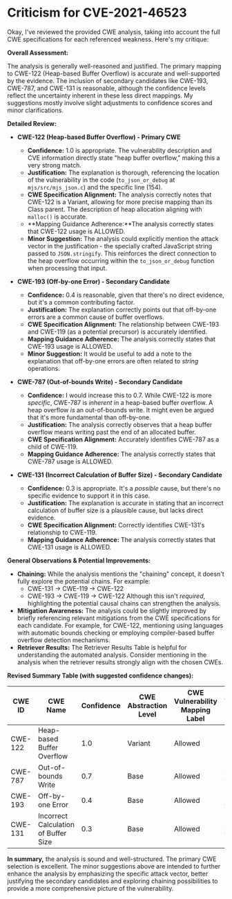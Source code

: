 # Criticism for CVE-2021-46523

Okay, I've reviewed the provided CWE analysis, taking into account the full CWE specifications for each referenced weakness. Here's my critique:

**Overall Assessment:**

The analysis is generally well-reasoned and justified. The primary mapping to CWE-122 (Heap-based Buffer Overflow) is accurate and well-supported by the evidence. The inclusion of secondary candidates like CWE-193, CWE-787, and CWE-131 is reasonable, although the confidence levels reflect the uncertainty inherent in these less direct mappings. My suggestions mostly involve slight adjustments to confidence scores and minor clarifications.

**Detailed Review:**

*   **CWE-122 (Heap-based Buffer Overflow) - Primary CWE**

    *   **Confidence:** 1.0 is appropriate. The vulnerability description and CVE information directly state "heap buffer overflow," making this a very strong match.
    *   **Justification:** The explanation is thorough, referencing the location of the vulnerability in the code (`to_json_or_debug` at `mjs/src/mjs_json.c`) and the specific line (154).
    *   **CWE Specification Alignment:** The analysis correctly notes that CWE-122 is a Variant, allowing for more precise mapping than its Class parent. The description of heap allocation aligning with `malloc()` is accurate.
    *   **Mapping Guidance Adherence:**The analysis correctly states that CWE-122 usage is ALLOWED.
    *   **Minor Suggestion:** The analysis could explicitly mention the attack vector in the justification - the specially crafted JavaScript string passed to `JSON.stringify`. This reinforces the direct connection to the heap overflow occurring within the `to_json_or_debug` function when processing that input.

*   **CWE-193 (Off-by-one Error) - Secondary Candidate**

    *   **Confidence:** 0.4 is reasonable, given that there's no direct evidence, but it's a common contributing factor.
    *   **Justification:** The explanation correctly points out that off-by-one errors are a common cause of buffer overflows.
    *   **CWE Specification Alignment:** The relationship between CWE-193 and CWE-119 (as a potential precursor) is accurately identified.
    *   **Mapping Guidance Adherence:** The analysis correctly states that CWE-193 usage is ALLOWED.
    *   **Minor Suggestion:** It would be useful to add a note to the explanation that off-by-one errors are often related to *string* operations.

*   **CWE-787 (Out-of-bounds Write) - Secondary Candidate**

    *   **Confidence:** I would increase this to 0.7.  While CWE-122 is more *specific*, CWE-787 is *inherent* in a heap-based buffer overflow. A heap overflow *is* an out-of-bounds write. It might even be argued that it's more fundamental than off-by-one.
    *   **Justification:** The analysis correctly observes that a heap buffer overflow means writing past the end of an allocated buffer.
    *   **CWE Specification Alignment:** Accurately identifies CWE-787 as a child of CWE-119.
    *   **Mapping Guidance Adherence:** The analysis correctly states that CWE-787 usage is ALLOWED.

*   **CWE-131 (Incorrect Calculation of Buffer Size) - Secondary Candidate**

    *   **Confidence:** 0.3 is appropriate.  It's a *possible* cause, but there's no specific evidence to support it in this case.
    *   **Justification:** The explanation is accurate in stating that an incorrect calculation of buffer size is a plausible cause, but lacks direct evidence.
    *   **CWE Specification Alignment:** Correctly identifies CWE-131's relationship to CWE-119.
    *   **Mapping Guidance Adherence:** The analysis correctly states that CWE-131 usage is ALLOWED.

**General Observations & Potential Improvements:**

*   **Chaining:** While the analysis mentions the "chaining" concept, it doesn't fully explore the potential chains. For example:
    *   CWE-131 -> CWE-119 -> CWE-122
    *   CWE-193 -> CWE-119 -> CWE-122
    Although this isn't *required*, highlighting the potential causal chains can strengthen the analysis.
*   **Mitigation Awareness:** The analysis could be slightly improved by briefly referencing relevant mitigations from the CWE specifications for each candidate. For example, for CWE-122, mentioning using languages with automatic bounds checking or employing compiler-based buffer overflow detection mechanisms.
*   **Retriever Results:** The Retriever Results Table is helpful for understanding the automated analysis. Consider mentioning in the analysis when the retriever results strongly align with the chosen CWEs.

**Revised Summary Table (with suggested confidence changes):**

| CWE ID | CWE Name | Confidence | CWE Abstraction Level | CWE Vulnerability Mapping Label | CWE-Vulnerability Mapping Notes |
|---|---|---|---|---|---|
| CWE-122 | Heap-based Buffer Overflow | 1.0 | Variant | Allowed | Primary CWE |
| CWE-787 | Out-of-bounds Write | 0.7 | Base | Allowed | Secondary Candidate |
| CWE-193 | Off-by-one Error | 0.4 | Base | Allowed | Secondary Candidate |
| CWE-131 | Incorrect Calculation of Buffer Size | 0.3 | Base | Allowed | Secondary Candidate |

**In summary,** the analysis is sound and well-structured. The primary CWE selection is excellent. The minor suggestions above are intended to further enhance the analysis by emphasizing the specific attack vector, better justifying the secondary candidates and exploring chaining possibilities to provide a more comprehensive picture of the vulnerability.